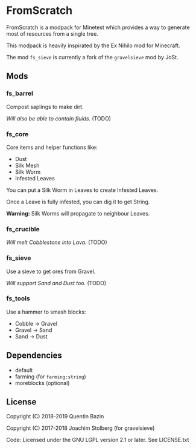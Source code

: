 # FromScratch

FromScratch is a modpack for Minetest which provides a way to generate most of resources from a single tree.

This modpack is heavily inspirated by the Ex Nihilo mod for Minecraft.

The mod `fs_sieve` is currently a fork of the `gravelsieve` mod by JoSt.

## Mods

### fs_barrel

Compost saplings to make dirt.

_Will also be able to contain fluids._ (TODO)

### fs_core

Core items and helper functions like:
- Dust
- Silk Mesh
- Silk Worm
- Infested Leaves

You can put a Silk Worm in Leaves to create Infested Leaves.

Once a Leave is fully infested, you can dig it to get String.

**Warning:** Silk Worms will propagate to neighbour Leaves.


### fs_crucible

_Will melt Cobblestone into Lava._ (TODO)

### fs_sieve

Use a sieve to get ores from Gravel.

_Will support Sand and Dust too._ (TODO)

### fs_tools

Use a hammer to smash blocks:
- Cobble -> Gravel
- Gravel -> Sand
- Sand -> Dust

## Dependencies

- default
- farming (for `farming:string`)
- moreblocks (optional)

## License

Copyright (C) 2018-2019 Quentin Bazin

Copyright (C) 2017-2018 Joachim Stolberg (for gravelsieve)

Code: Licensed under the GNU LGPL version 2.1 or later. See LICENSE.txt

